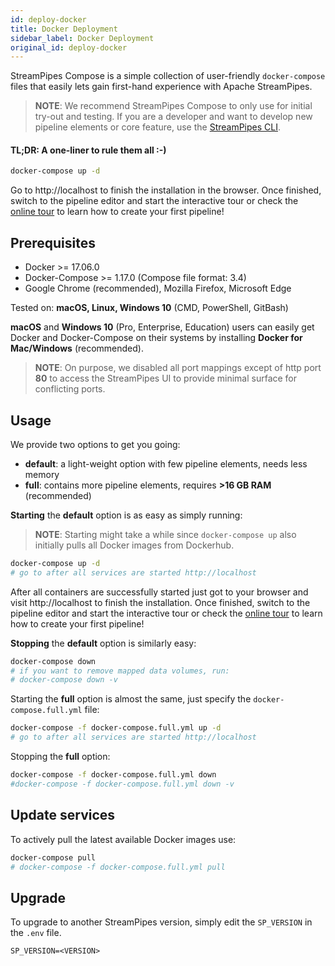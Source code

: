 ```yaml
---
id: deploy-docker
title: Docker Deployment
sidebar_label: Docker Deployment
original_id: deploy-docker
---
```


StreamPipes Compose is a simple collection of user-friendly `docker-compose` files that easily lets gain first-hand experience with Apache StreamPipes.

> **NOTE**: We recommend StreamPipes Compose to only use for initial try-out and testing. If you are a developer and want to develop new pipeline elements or core feature, use the [StreamPipes CLI](06_extend-cli.md).

#### TL;DR: A one-liner to rule them all :-)

```bash
docker-compose up -d
```
Go to http://localhost to finish the installation in the browser. Once finished, switch to the pipeline editor and start the interactive tour or check the [online tour](https://streampipes.apache.org/docs/docs/user-guide-tour/) to learn how to create your first pipeline!

## Prerequisites
* Docker >= 17.06.0
* Docker-Compose >= 1.17.0 (Compose file format: 3.4)
* Google Chrome (recommended), Mozilla Firefox, Microsoft Edge

Tested on: **macOS, Linux, Windows 10** (CMD, PowerShell, GitBash)

**macOS** and **Windows 10** (Pro, Enterprise, Education) users can easily get Docker and Docker-Compose on their systems by installing **Docker for Mac/Windows** (recommended).

> **NOTE**: On purpose, we disabled all port mappings except of http port **80** to access the StreamPipes UI to provide minimal surface for conflicting ports.

## Usage
We provide two options to get you going:

- **default**: a light-weight option with few pipeline elements, needs less memory
- **full**:  contains more pipeline elements, requires **>16 GB RAM** (recommended)

**Starting** the **default** option is as easy as simply running:
> **NOTE**: Starting might take a while since `docker-compose up` also initially pulls all Docker images from Dockerhub.

```bash
docker-compose up -d
# go to after all services are started http://localhost
```
After all containers are successfully started just got to your browser and visit http://localhost to finish the installation. Once finished, switch to the pipeline editor and start the interactive tour or check the [online tour](https://streampipes.apache.org/docs/docs/user-guide-tour/) to learn how to create your first pipeline!

**Stopping** the **default** option is similarly easy:
```bash
docker-compose down
# if you want to remove mapped data volumes, run:
# docker-compose down -v
```

Starting the **full** option is almost the same, just specify the `docker-compose.full.yml` file:
```bash
docker-compose -f docker-compose.full.yml up -d
# go to after all services are started http://localhost
```
Stopping the **full** option:
```bash
docker-compose -f docker-compose.full.yml down
#docker-compose -f docker-compose.full.yml down -v
```

## Update services
To actively pull the latest available Docker images use:
```bash
docker-compose pull
# docker-compose -f docker-compose.full.yml pull
```

## Upgrade
To upgrade to another StreamPipes version, simply edit the `SP_VERSION` in the `.env` file.
```
SP_VERSION=<VERSION>
```
